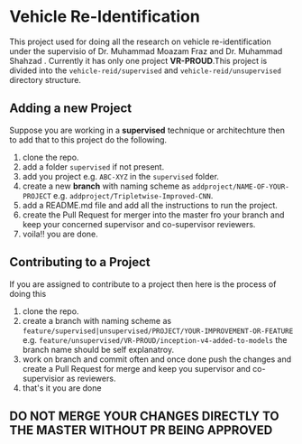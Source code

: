 # Vehicle Re-Identification

This project used for doing all the research on vehicle re-identification under the supervisio of Dr. Muhammad Moazam Fraz 
and Dr. Muhammad Shahzad . Currently it has only one project **VR-PROUD**.This project is divided into the
`vehicle-reid/supervised` and `vehicle-reid/unsupervised` directory structure.

## Adding a new Project

Suppose you are working in a **supervised** technique or architechture then to add that to this project do the following.

1. clone the repo.
2. add a folder `supervised` if not present.
3. add you project e.g. `ABC-XYZ` in the `supervised` folder.
4. create a new **branch** with naming scheme as `addproject/NAME-OF-YOUR-PROJECT` e.g. `addproject/Tripletwise-Improved-CNN`.
5. add a README.md file and add all the instructions to run the project.
6. create the Pull Request for merger into the master fro your branch and keep your concerned supervisor and co-supervisor reviewers.
7. voila!! you are done.

## Contributing to a Project

If you are assigned to contribute to a project then here is the process of doing this

1. clone the repo.
2. create a branch with naming scheme as `feature/supervised|unsupervised/PROJECT/YOUR-IMPROVEMENT-OR-FEATURE` e.g. `feature/unsupervised/VR-PROUD/inception-v4-added-to-models` 
the branch name should be self explanatroy.
3. work on branch and commit often and once done push the changes and create a Pull Request for merge and keep you supervisor
and co-supervisior as reviewers.
4. that's it you are done

## DO NOT MERGE YOUR CHANGES DIRECTLY TO THE MASTER WITHOUT PR BEING APPROVED
